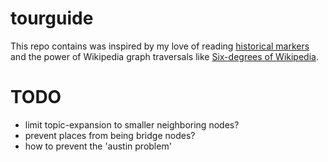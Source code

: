 # tourguide

This repo contains was inspired by my love of reading [historical markers](https://www.hmdb.org/) and the power of Wikipedia graph traversals like [Six-degrees of Wikipedia](https://github.com/jwngr/sdow).

# TODO
* limit topic-expansion to smaller neighboring nodes?
* prevent places from being bridge nodes?
* how to prevent the 'austin problem'